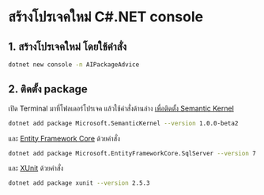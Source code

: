 
# สร้างโปรเจคใหม่ C#.NET console 

## 1. สร้างโปรเจคใหม่ โดยใช้คำสั่ง 

```bash
dotnet new console -n AIPackageAdvice
```

## 2. ติดตั้ง package 

เปิด Terminal มาที่โฟลเดอร์โปรเจค แล้วใช้คำสั่งด้านล่าง [เพื่อติดตั้ง Semantic Kernel](https://www.nuget.org/packages/Microsoft.SemanticKernel/)

```bash
dotnet add package Microsoft.SemanticKernel --version 1.0.0-beta2
```

และ [Entity Framework Core](https://www.nuget.org/packages/Microsoft.EntityFrameworkCore.SqlServer/) ด้วยคำสั่ง

```bash
dotnet add package Microsoft.EntityFrameworkCore.SqlServer --version 7.0.12
```

และ [XUnit](https://www.nuget.org/packages/xunit) ด้วยคำสั่ง

```bash
dotnet add package xunit --version 2.5.3
```

